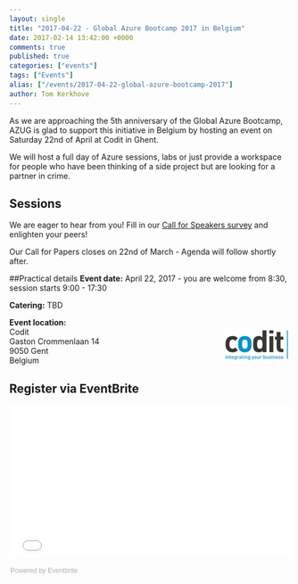 ```yaml
---
layout: single
title: "2017-04-22 - Global Azure Bootcamp 2017 in Belgium"
date: 2017-02-14 13:42:00 +0000
comments: true
published: true
categories: ["events"]
tags: ["Events"]
alias: ["/events/2017-04-22-global-azure-bootcamp-2017"]
author: Tom Kerkhove
---
```


As we are approaching the 5th anniversary of the Global Azure Bootcamp, AZUG is glad to support this initiative in Belgium by hosting an event on Saturday 22nd of April at Codit in Ghent.

We will host a full day of Azure sessions, labs or just provide a workspace for people who have been thinking of a side project but are looking for a partner in crime.

## Sessions
We are eager to hear from you! Fill in our [Call for Speakers survey](https://onedrive.live.com/survey?resid=5CFF7F4925C71F4F!81386&authkey=!APBQDaZiQ_VDh1U) and enlighten your peers!

Our Call for Papers closes on 22nd of March - Agenda will follow shortly after.

##Practical details
**Event date:** April 22, 2017 - you are welcome from 8:30, session starts 9:00 - 17:30

**Catering:** TBD

**Event location:**<br />
<img width="120" height="60" align="right" alt="" src="/assets/media/sponsors/logo-codit.jpg">Codit<br />
Gaston Crommenlaan 14<br />
9050 Gent<br />
Belgium

## Register via EventBrite
<div style="width:100%; text-align:left;"><iframe src="//eventbrite.com/tickets-external?eid=32087131474&ref=etckt" frameborder="0" height="275" width="100%" vspace="0" hspace="0" marginheight="5" marginwidth="5" scrolling="auto" allowtransparency="true"></iframe><div style="font-family:Helvetica, Arial; font-size:12px; padding:10px 0 5px; margin:2px; width:100%; text-align:left;" ><a class="powered-by-eb" style="color: #ADB0B6; text-decoration: none;" target="_blank" href="http://www.eventbrite.com/">Powered by Eventbrite</a></div></div>